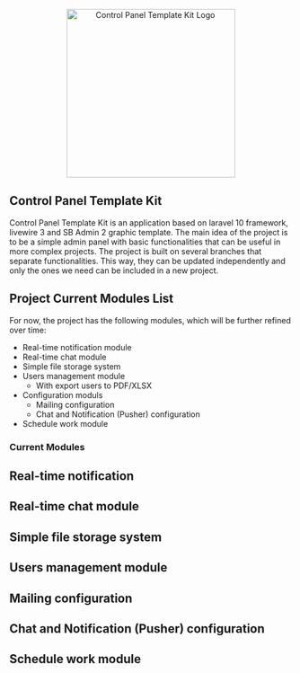 <p align="center"><a href="https://control-panel-template-kit.rogulski-robert.pl/login" target="_blank">
  <img src="https://control-panel-template-kit.rogulski-robert.pl/images/logo-ControlPanel.png" width="300" alt="Control Panel Template Kit Logo"></a></p>

## Control Panel Template Kit

Control Panel Template Kit is an application based on laravel 10 framework, livewire 3 and SB Admin 2 graphic template. The main idea of the project is to be a simple admin panel with basic functionalities that can be useful in more complex projects. The project is built on several branches that separate functionalities. This way, they can be updated independently and only the ones we need can be included in a new project.

## Project Current Modules List

For now, the project has the following modules, which will be further refined over time:

- Real-time notification module
- Real-time chat module
- Simple file storage system
- Users management module
  - With export users to PDF/XLSX
- Configuration moduls
  - Mailing configuration
  - Chat and Notification (Pusher) configuration
- Schedule work module


### Current Modules

## Real-time notification
## Real-time chat module
## Simple file storage system
## Users management module
## Mailing configuration
## Chat and Notification (Pusher) configuration
## Schedule work module

